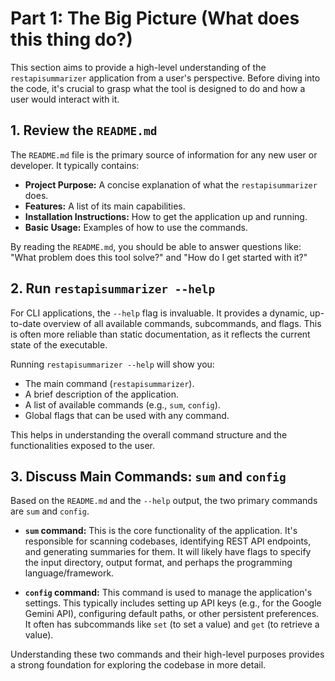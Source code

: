 # Part 1: The Big Picture (What does this thing do?)

This section aims to provide a high-level understanding of the `restapisummarizer` application from a user's perspective. Before diving into the code, it's crucial to grasp what the tool is designed to do and how a user would interact with it.

## 1. Review the `README.md`

The `README.md` file is the primary source of information for any new user or developer. It typically contains:

*   **Project Purpose:** A concise explanation of what the `restapisummarizer` does.
*   **Features:** A list of its main capabilities.
*   **Installation Instructions:** How to get the application up and running.
*   **Basic Usage:** Examples of how to use the commands.

By reading the `README.md`, you should be able to answer questions like: "What problem does this tool solve?" and "How do I get started with it?"

## 2. Run `restapisummarizer --help`

For CLI applications, the `--help` flag is invaluable. It provides a dynamic, up-to-date overview of all available commands, subcommands, and flags. This is often more reliable than static documentation, as it reflects the current state of the executable.

Running `restapisummarizer --help` will show you:

*   The main command (`restapisummarizer`).
*   A brief description of the application.
*   A list of available commands (e.g., `sum`, `config`).
*   Global flags that can be used with any command.

This helps in understanding the overall command structure and the functionalities exposed to the user.

## 3. Discuss Main Commands: `sum` and `config`

Based on the `README.md` and the `--help` output, the two primary commands are `sum` and `config`.

*   **`sum` command:** This is the core functionality of the application. It's responsible for scanning codebases, identifying REST API endpoints, and generating summaries for them. It will likely have flags to specify the input directory, output format, and perhaps the programming language/framework.

*   **`config` command:** This command is used to manage the application's settings. This typically includes setting up API keys (e.g., for the Google Gemini API), configuring default paths, or other persistent preferences. It often has subcommands like `set` (to set a value) and `get` (to retrieve a value).

Understanding these two commands and their high-level purposes provides a strong foundation for exploring the codebase in more detail.
